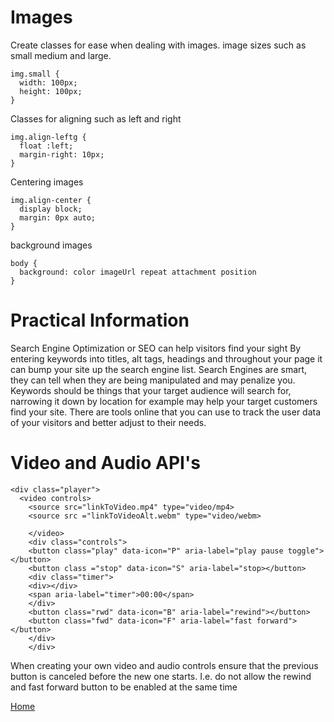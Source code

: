 # Images

Create classes for ease when dealing with images.
image sizes such as small medium and large.  

```
img.small {
  width: 100px;
  height: 100px;
}

```

Classes for aligning such as left and right

```
img.align-leftg {
  float :left;
  margin-right: 10px;
}
```

Centering images

```
img.align-center {
  display block;
  margin: 0px auto;
}
```

background images

```
body {
  background: color imageUrl repeat attachment position
}
```

# Practical Information

Search Engine Optimization or SEO can help visitors find your sight
By entering keywords into titles, alt tags, headings and throughout your page it can bump your site up the search engine list.  Search Engines are smart, they can tell when they are being manipulated and may penalize you.  Keywords should be things that your target audience will search for, narrowing it down by location for example may help your target customers find your site.  There are tools online that you can use to track the user data of your visitors and better adjust to their needs.

# Video and Audio API's

```
<div class="player">
  <video controls>
    <source src="linkToVideo.mp4" type="video/mp4>
    <source src ="linkToVideoAlt.webm" type="video/webm>

    </video>
    <div class="controls">
    <button class="play" data-icon="P" aria-label="play pause toggle"></button>
    <button class ="stop" data-icon="S" aria-label="stop></button>
    <div class="timer">
    <div></div>
    <span aria-label="timer">00:00</span>
    </div>
    <button class="rwd" data-icon="B" aria-label="rewind"></button>
    <button class="fwd" data-icon="F" aria-label="fast forward"></button>
    </div>
    </div>
```

When creating your own video and audio controls ensure that the previous button is canceled before the new one starts.  I.e. do not allow the rewind and fast forward button to be enabled at the same time



[Home](README.md)